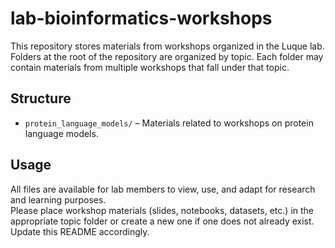 # lab-bioinformatics-workshops

This repository stores materials from workshops organized in the Luque lab.  
Folders at the root of the repository are organized by topic. Each folder may contain materials from multiple workshops that fall under that topic.

## Structure
- `protein_language_models/` – Materials related to workshops on protein language models.

## Usage
All files are available for lab members to view, use, and adapt for research and learning purposes.  
Please place workshop materials (slides, notebooks, datasets, etc.) in the appropriate topic folder or create a new one if one does not already exist. Update this README accordingly.
